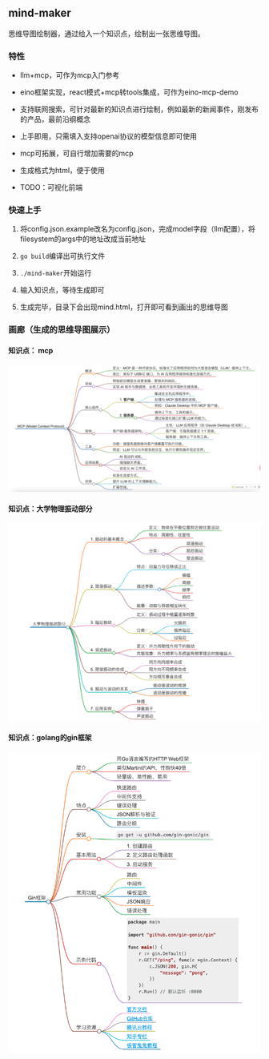 ## mind-maker

思维导图绘制器，通过给入一个知识点，绘制出一张思维导图。

### 特性

- llm+mcp，可作为mcp入门参考

- eino框架实现，react模式+mcp转tools集成，可作为eino-mcp-demo

- 支持联网搜索，可针对最新的知识点进行绘制，例如最新的新闻事件，刚发布的产品，最前沿纲概念

- 上手即用，只需填入支持openai协议的模型信息即可使用

- mcp可拓展，可自行增加需要的mcp

- 生成格式为html，便于使用

- TODO：可视化前端

### 快速上手

1. 将config.json.example改名为config.json，完成model字段（llm配置），将filesystem的args中的地址改成当前地址

2. `go build`编译出可执行文件

3. `./mind-maker`开始运行

4. 输入知识点，等待生成即可

5. 生成完毕，目录下会出现mind.html，打开即可看到画出的思维导图

### 画廊（生成的思维导图展示）

#### 知识点： mcp

![](image/mcp.jpg)

#### 知识点：大学物理振动部分

![](image/phy.png)

#### 知识点：golang的gin框架

![](image/gin.png)
